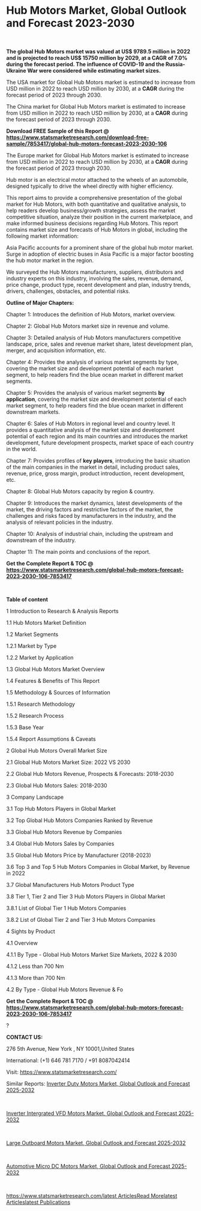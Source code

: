 <h1>Hub Motors Market, Global Outlook and Forecast 2023-2030</h1><br/><p><strong>The global Hub Motors market was valued at US$ 9789.5 million in 2022 and is projected to reach US$ 15750 million by 2029, at a <strong>CAGR</strong> of 7.0% during the forecast period. The influence of COVID-19 and the Russia-Ukraine War were considered while estimating market sizes.</strong></p>
 
 
 
 <p>The USA market for Global Hub Motors market is estimated to increase from USD million in 2022 to reach USD million by 2030, at a <strong>CAGR</strong> during the forecast period of 2023 through 2030.</p>
 
 
 
 <p>The China market for Global Hub Motors market is estimated to increase from USD million in 2022 to reach USD million by 2030, at a <strong>CAGR</strong> during the forecast period of 2023 through 2030.</p>
 
 
 
 <p><strong>Download FREE Sample of this Report @ <a href="https://www.statsmarketresearch.com/download-free-sample/7853417/global-hub-motors-forecast-2023-2030-106">https://www.statsmarketresearch.com/download-free-sample/7853417/global-hub-motors-forecast-2023-2030-106</a></strong></p>
 
 
 
 <p>The Europe market for Global Hub Motors market is estimated to increase from USD million in 2022 to reach USD million by 2030, at a <strong>CAGR</strong> during the forecast period of 2023 through 2030.</p>
 
 
 
 <p>Hub motor is an electrical motor attached to the wheels of an automobile, designed typically to drive the wheel directly with higher efficiency.</p>
 
 
 
 <p>This report aims to provide a comprehensive presentation of the global market for Hub Motors, with both quantitative and qualitative analysis, to help readers develop business/growth strategies, assess the market competitive situation, analyze their position in the current marketplace, and make informed business decisions regarding Hub Motors. This report contains market size and forecasts of Hub Motors in global, including the following market information:</p>
 
 
 
 <p>Asia Pacific accounts for a prominent share of the global hub motor market. Surge in adoption of electric buses in Asia Pacific is a major factor boosting the hub motor market in the region.</p>
 
 
 
 <p>We surveyed the Hub Motors manufacturers, suppliers, distributors and industry experts on this industry, involving the sales, revenue, demand, price change, product type, recent development and plan, industry trends, drivers, challenges, obstacles, and potential risks.</p>
 
 
 
 <p><strong>Outline of Major Chapters:</strong></p>
 
 
 
 <p>Chapter 1: Introduces the definition of Hub Motors, market overview.</p>
 
 
 
 <p>Chapter 2: Global Hub Motors market size in revenue and volume.</p>
 
 
 
 <p>Chapter 3: Detailed analysis of Hub Motors manufacturers competitive landscape, price, sales and revenue market share, latest development plan, merger, and acquisition information, etc.</p>
 
 
 
 <p>Chapter 4: Provides the analysis of various market segments by type, covering the market size and development potential of each market segment, to help readers find the blue ocean market in different market segments.</p>
 
 
 
 <p>Chapter 5: Provides the analysis of various market segments <strong>by application</strong>, covering the market size and development potential of each market segment, to help readers find the blue ocean market in different downstream markets.</p>
 
 
 
 <p>Chapter 6: Sales of Hub Motors in regional level and country level. It provides a quantitative analysis of the market size and development potential of each region and its main countries and introduces the market development, future development prospects, market space of each country in the world.</p>
 
 
 
 <p>Chapter 7: Provides profiles of <strong>key players</strong>, introducing the basic situation of the main companies in the market in detail, including product sales, revenue, price, gross margin, product introduction, recent development, etc.</p>
 
 
 
 <p>Chapter 8: Global Hub Motors capacity by region & country.</p>
 
 
 
 <p>Chapter 9: Introduces the market dynamics, latest developments of the market, the driving factors and restrictive factors of the market, the challenges and risks faced by manufacturers in the industry, and the analysis of relevant policies in the industry.</p>
 
 
 
 <p>Chapter 10: Analysis of industrial chain, including the upstream and downstream of the industry.</p>
 
 
 
 <p>Chapter 11: The main points and conclusions of the report.</p>
 
 
 
 <div><b>Get the Complete Report & TOC @ <a href="https://www.statsmarketresearch.com/global-hub-motors-forecast-2023-2030-106-7853417">https://www.statsmarketresearch.com/global-hub-motors-forecast-2023-2030-106-7853417</a></b></div>
 
 
 
 <p><br />
 
 <b>Table of content</b></p>
 
 
 
 <p>1 Introduction to Research & Analysis Reports<br />
 
 1.1 Hub Motors Market Definition<br />
 
 1.2 Market Segments<br />
 
 1.2.1 Market by Type<br />
 
 1.2.2 Market by Application<br />
 
 1.3 Global Hub Motors Market Overview<br />
 
 1.4 Features & Benefits of This Report<br />
 
 1.5 Methodology & Sources of Information<br />
 
 1.5.1 Research Methodology<br />
 
 1.5.2 Research Process<br />
 
 1.5.3 Base Year<br />
 
 1.5.4 Report Assumptions & Caveats<br />
 
 2 Global Hub Motors Overall Market Size<br />
 
 2.1 Global Hub Motors Market Size: 2022 VS 2030<br />
 
 2.2 Global Hub Motors Revenue, Prospects & Forecasts: 2018-2030<br />
 
 2.3 Global Hub Motors Sales: 2018-2030<br />
 
 3 Company Landscape<br />
 
 3.1 Top Hub Motors Players in Global Market<br />
 
 3.2 Top Global Hub Motors Companies Ranked by Revenue<br />
 
 3.3 Global Hub Motors Revenue by Companies<br />
 
 3.4 Global Hub Motors Sales by Companies<br />
 
 3.5 Global Hub Motors Price by Manufacturer (2018-2023)<br />
 
 3.6 Top 3 and Top 5 Hub Motors Companies in Global Market, by Revenue in 2022<br />
 
 3.7 Global Manufacturers Hub Motors Product Type<br />
 
 3.8 Tier 1, Tier 2 and Tier 3 Hub Motors Players in Global Market<br />
 
 3.8.1 List of Global Tier 1 Hub Motors Companies<br />
 
 3.8.2 List of Global Tier 2 and Tier 3 Hub Motors Companies<br />
 
 4 Sights by Product<br />
 
 4.1 Overview<br />
 
 4.1.1 By Type - Global Hub Motors Market Size Markets, 2022 & 2030<br />
 
 4.1.2 Less than 700 Nm<br />
 
 4.1.3 More than 700 Nm<br />
 
 4.2 By Type - Global Hub Motors Revenue & Fo</p>
 
 
 
 <div><b>Get the Complete Report & TOC @ <a href="https://www.statsmarketresearch.com/global-hub-motors-forecast-2023-2030-106-7853417">https://www.statsmarketresearch.com/global-hub-motors-forecast-2023-2030-106-7853417</a></b></div>
 
 
 
 <p>? </p>
 
 
 
 <p><b>CONTACT US:</b><br />
 
 276 5th Avenue, New York , NY 10001,United States<br />
 
 International: (+1) 646 781 7170 / +91 8087042414<br />
 
 Visit: <a href="https://www.statsmarketresearch.com/">https://www.statsmarketresearch.com/</a><br />
 
 Similar Reports: <a href="https://www.statsmarketresearch.com/global-hub-motors-forecast-2023-2030-106-7853417">Inverter Duty Motors Market, Global Outlook and Forecast 2025-2032 </a><br />
 
 <br />
 
 <a href="https://www.statsmarketresearch.com/global-hub-motors-forecast-2023-2030-106-7853417">Inverter Intergrated VFD Motors Market, Global Outlook and Forecast 2025-2032 </a><br />
 
 <br />
 
 <a href="https://www.statsmarketresearch.com/global-hub-motors-forecast-2023-2030-106-7853417">Large Outboard Motors Market, Global Outlook and Forecast 2025-2032</a><br />
 
 <br />
 
 <a href="https://www.statsmarketresearch.com/global-hub-motors-forecast-2023-2030-106-7853417">Automotive Micro DC Motors Market, Global Outlook and Forecast 2025-2032</a><br />
 
 <br />
 
 <a href="https://gyeongbokgung.com">https://www.statsmarketresearch.com/</a><a href="https://hallyeomaritime.com">latest Articles</a><a href="https://jingwansa.com">Read More</a><a href="https://nguoiviet.jp/">latest Articles</a><a href="https://www.intelmarketresearch.com/">latest Publications</a></p>